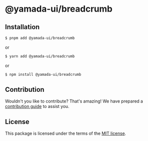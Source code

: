 # @yamada-ui/breadcrumb

## Installation

```sh
$ pnpm add @yamada-ui/breadcrumb
```

or

```sh
$ yarn add @yamada-ui/breadcrumb
```

or

```sh
$ npm install @yamada-ui/breadcrumb
```

## Contribution

Wouldn't you like to contribute? That's amazing! We have prepared a [contribution guide](https://github.com/yamada-ui/yamada-ui/blob/main/CONTRIBUTING.md) to assist you.

## License

This package is licensed under the terms of the
[MIT license](https://github.com/yamada-ui/yamada-ui/blob/main/LICENSE).
